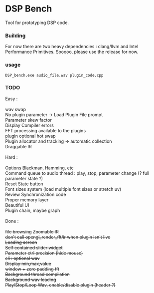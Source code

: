 # DSP Bench

Tool for prototyping DSP code.

### Building
For now there are two heavy dependencies : clang/llvm and Intel Performance Primitives. Sooooo, please use the release for now. 

### usage 
```
DSP_bench.exe audio_file.wav plugin_code.cpp 
```

### TODO

Easy : \
\
wav swap \
No plugin parameter -> Load Plugin File prompt \
Parameter skew factor \
Display Compiler errors \
FFT processing available to the plugins \
plugin optional hot swap \
Plugin allocator and tracking -> automatic collection \
Draggable IR \
\
Hard : \
\
Options Blackman, Hamming, etc \
Command queue to audio thread : play, stop, parameter change (? full parameter state ?) \
Reset State button \
Font sizes system (load multiple font sizes or stretch uv) \
Review Synchronization code \
Proper memory layer \
Beautiful UI \
Plugin chain, maybe graph \
\
Done : \
\
~~file browsing~~
~~Zoomable IR~~ \
~~don't call opengl_render_fft/ir when plugin isn't live~~ \
~~Loading screen~~ \
~~Self contained slider widget~~ \
~~Parameter ctrl precision (hide mouse)~~ \
~~cli : optional wav~~ \
~~Display min,max,value~~ \
~~window + zero padding fft~~\
~~Background thread compilation~~ \
~~Background wav loading~~ \
~~Play/Stop/Loop Wav, enable/disable plugin (header ?)~~ 